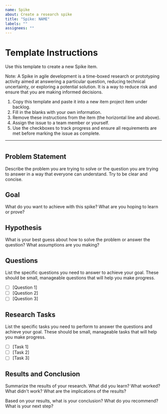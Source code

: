 ```yaml
---
name: Spike
about: Create a research spike
title: "Spike: NAME"
labels: ""
assignees: ""
---
```


# Template Instructions

Use this template to create a new Spike item.

Note: A Spike in agile development is a time-boxed research or prototyping activity aimed at answering a particular question, reducing technical uncertainty, or exploring a potential solution. It is a way to reduce risk and ensure that you are making informed decisions.

1. Copy this template and paste it into a new item project item under backlog.
2. Fill in the blanks with your own information.
3. Remove these instructions from the item (the horizontal line and above).
4. Assign the issue to a team member or yourself.
5. Use the checkboxes to track progress and ensure all requirements are met before marking the issue as complete.

---

# <Spike Title>

## Problem Statement

Describe the problem you are trying to solve or the question you are trying to answer in a way that everyone can understand. Try to be clear and concise.

## Goal

What do you want to achieve with this spike? What are you hoping to learn or prove?

## Hypothesis

What is your best guess about how to solve the problem or answer the question? What assumptions are you making?

## Questions

List the specific questions you need to answer to achieve your goal. These should be small, manageable questions that will help you make progress.

- [ ] [Question 1]
- [ ] [Question 2]
- [ ] [Question 3]

## Research Tasks

List the specific tasks you need to perform to answer the questions and achieve your goal. These should be small, manageable tasks that will help you make progress.

- [ ] [Task 1]
- [ ] [Task 2]
- [ ] [Task 3]

## Results and Conclusion

Summarize the results of your research. What did you learn? What worked? What didn't work? What are the implications of the results?

Based on your results, what is your conclusion? What do you recommend? What is your next step?
